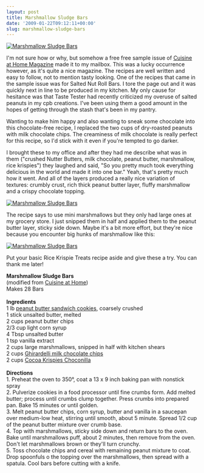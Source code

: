 ```yaml
---
layout: post
title: Marshmallow Sludge Bars
date: '2009-01-22T09:12:11+00:00'
slug: marshmallow-sludge-bars
---
```

<a href="http://www.flickr.com/photos/kstar810/3214466476/"><img src="http://farm4.static.flickr.com/3497/3214466476_59b91ee076.jpg?v=0" alt="Marshmallow Sludge Bars" /></a>

I'm not sure how or why, but somehow a free free sample issue of <a href="http://www.cuisineathome.com/">Cuisine at Home Magazine</a> made it to my mailbox. This was a lucky occurrence however, as it's quite a nice magazine. The recipes are well written and easy to follow, not to mention tasty looking. One of the recipes that came in the sample issue was for Salted Nut Roll Bars. I tore the page out and it was quickly next in line to be produced in my kitchen. My only cause for hesitance was that Taste Tester had recently criticized my overuse of salted peanuts in my cpb creations. I've been using them a good amount in the hopes of getting through the stash that's been in my pantry.

Wanting to make him happy and also wanting to sneak some chocolate into this chocolate-free recipe, I replaced the two cups of dry-roasted peanuts with milk chocolate chips. The creaminess of milk chocolate is really perfect for this recipe, so I'd stick with it even if you're tempted to go darker.

I brought these to my office and after they had me describe what was in them ("crushed Nutter Butters, milk chocolate, peanut butter, marshmallow, rice krispies") they laughed and said, "So you pretty much took everything delicious in the world and made it into one bar." Yeah, that's pretty much how it went. And all of the layers produced a really nice variation of textures: crumbly crust, rich thick peanut butter layer, fluffy marshmallow and a crispy chocolate topping. 

<a href="http://www.flickr.com/photos/kstar810/3214465860/in/photostream/"><img src="http://farm4.static.flickr.com/3313/3214465860_4a19485b21.jpg?v=0" alt="Marshmallow Sludge Bars" /></a>

The recipe says to use mini marshmallows but they only had large ones at my grocery store. I just snipped them in half and applied them to the peanut butter layer, sticky side down. Maybe it's a bit more effort, but they're nice because you encounter big hunks of marshmallow like this:

<a href="http://www.flickr.com/photos/kstar810/3213617989/in/photostream/"><img src="http://farm4.static.flickr.com/3419/3213617989_13c8ab617e.jpg?v=0" alt="Marshmallow Sludge Bars" /></a>

Put your basic Rice Krispie Treats recipe aside and give these a try. You can thank me later!

<div class="recipe">
<strong>Marshmallow Sludge Bars</strong><br>
(modified from <a href="http://www.cuisineathome.com/">Cuisine at Home</a>)<br>
Makes 28 Bars<br>
<br>
<strong>Ingredients</strong><br>
1 lb <a href="http://farm1.static.flickr.com/74/155177214_b8f529847f.jpg">peanut butter sandwich cookies</a>, coarsely crushed<br>
1 stick unsalted butter, melted<br>
2 cups peanut butter chips<br>
2/3 cup light corn syrup<br>
4 Tbsp unsalted butter<br>
1 tsp vanilla extract<br>
2 cups large marshmallows, snipped in half with kitchen shears<br>
2 cups <a href="http://www.ghirardelli.com/products/chips_milk.aspx">Ghirardelli milk chocolate chips</a><br>
2 cups <a href="http://www2.kelloggs.com/Product/ProductDetail.aspx?brand=207&product=8170&cat=">Cocoa Krispies Choconilla</a><br>
<br>
<strong>Directions</strong><br>
1. Preheat the oven to 350&#176;, coat a 13 x 9 inch baking pan with nonstick spray<br>
2. Pulverize cookies in a food processor until fine crumbs form. Add melted butter; process until crumbs clump together. Press crumbs into prepared pan. Bake 15 minutes or until golden.<br>
3. Melt peanut butter chips, corn syrup, butter and vanilla in a saucepan over medium-low heat, stirring until smooth, about 5 minute. Spread 1/2 cup of the peanut butter mixture over crumb base.<br>
4. Top with marshmallows, sticky side down and return bars to the oven. Bake until marshmallows puff, about 2 minutes, then remove from the oven. Don't let marshmallows brown or they'll turn crunchy.<br>
5. Toss chocolate chips and cereal with remaining peanut mixture to coat. Drop spoonfuls o the topping over the marshmallows, then spread with a spatula. Cool bars before cutting with a knife.
</div>
